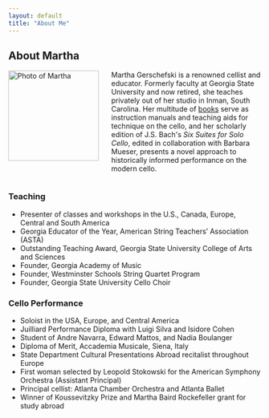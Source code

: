 ```yaml
---
layout: default
title: "About Me"
---
```


## About Martha

<img style="float: left; padding: 0px 25px 25px 0px;" alt="Photo of Martha" width="180" src="https://lh3.googleusercontent.com/BDMYbquBXRLWDpE4LSjiV7-KfSk_RijbuawRNHR3e7t4AAH9X35GFgoMOzzv2uq_z_jya6Aawl3B9tabO-nVnm7OFNdQNp2veF2TS_aKDx66HJcLyxJps1gBKz59NUhwf3PHVikj=w600">

Martha Gerschefski is a renowned cellist and educator. Formerly faculty at Georgia State University and now retired, she teaches privately out of her studio in Inman, South Carolina. Her multitude of [books](/books) serve as instruction manuals and teaching aids for technique on the cello, and her scholarly edition of J.S. Bach's *Six Suites for Solo Cello*, edited in collaboration with Barbara Mueser, presents a novel approach to historically informed performance on the modern cello.  
  
<div style="clear: both;"></div>

### Teaching
* Presenter of classes and workshops in the U.S., Canada, Europe, Central and South America
* Georgia Educator of the Year, American String Teachers’ Association (ASTA)
* Outstanding Teaching Award, Georgia State University College of Arts and Sciences
* Founder, Georgia Academy of Music
* Founder, Westminster Schools String Quartet Program 
* Founder, Georgia State University Cello Choir

### Cello Performance
* Soloist in the USA, Europe, and Central America
* Juilliard Performance Diploma with Luigi Silva and Isidore Cohen
* Student of Andre Navarra, Edward Mattos, and Nadia Boulanger
* Diploma of Merit, Accademia Musicale, Siena, Italy
* State Department Cultural Presentations Abroad recitalist throughout Europe
* First woman selected by Leopold Stokowski for the American Symphony Orchestra (Assistant Principal)
* Principal cellist: Atlanta Chamber Orchestra and Atlanta Ballet
* Winner of Koussevitzky Prize and Martha Baird Rockefeller grant for study abroad
